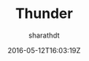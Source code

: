 ---
title: "Thunder"
github: https://github.com/sharu725/thunder
demo: http://webjeda.com/thunder/
author: sharathdt
draft: true
ssg:
  - Jekyll
cms:
  - No Cms
date: 2016-05-12T16:03:19Z
github_branch: master
---